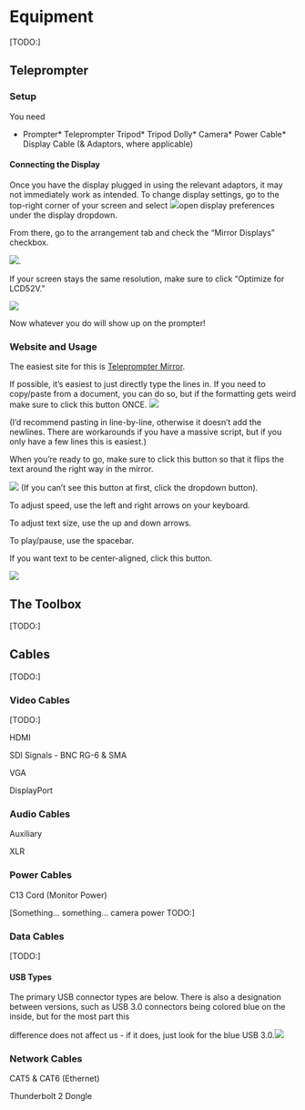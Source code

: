 Equipment
=========

\[TODO:\]

Teleprompter
------------

### Setup

You need

*   Prompter*   Teleprompter Tripod*   Tripod Dolly*   Camera*   Power Cable*   Display Cable (& Adaptors, where applicable)

#### Connecting the Display

Once you have the display plugged in using the relevant adaptors, it may not immediately work as intended. To change display settings, go to the top-right corner of your screen and select ![](images/image14.png)open display preferences under the display dropdown.

From there, go to the arrangement tab and check the “Mirror Displays” checkbox.

![](images/image75.png).

If your screen stays the same resolution, make sure to click “Optimize for LCD52V.”

![](images/image78.png)

Now whatever you do will show up on the prompter!

### Website and Usage

The easiest site for this is [Teleprompter Mirror](https://www.google.com/url?q=https://telepromptermirror.com/telepromptersoftware.htm&sa=D&source=editors&ust=1646791610908727&usg=AOvVaw0pLEhTWOpAMJ11WY8-ytyM).

If possible, it’s easiest to just directly type the lines in. If you need to copy/paste from a document, you can do so, but if the formatting gets weird make sure to click this button ONCE. ![](images/image30.png)

(I’d recommend pasting in line-by-line, otherwise it doesn’t add the newlines. There are workarounds if you have a massive script, but if you only have a few lines this is easiest.)

When you’re ready to go, make sure to click this button so that it flips the text around the right way in the mirror.

![](images/image43.png) (If you can’t see this button at first, click the dropdown button).

To adjust speed, use the left and right arrows on your keyboard.

To adjust text size, use the up and down arrows.

To play/pause, use the spacebar.

If you want text to be center-aligned, click this button.

![](images/image73.png)

The Toolbox
-----------

\[TODO:\]

Cables
------

\[TODO:\]

### Video Cables

\[TODO:\]

HDMI

SDI Signals - BNC RG-6 & SMA

VGA

DisplayPort

### Audio Cables

Auxiliary

XLR

### Power Cables

C13 Cord (Monitor Power)

\[Something... something... camera power TODO:\]

### Data Cables

\[TODO:\]

#### USB Types

The primary USB connector types are below. There is also a designation between versions, such as USB 3.0 connectors being colored blue on the inside, but for the most part this

difference does not affect us - if it does, just look for the blue USB 3.0.![](images/image77.png)

### Network Cables

CAT5 & CAT6 (Ethernet)

Thunderbolt 2 Dongle